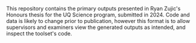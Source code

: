This repository contains the primary outputs presented in Ryan Zujic's Honours thesis for the UQ Science program, submitted in 2024.
Code and data is likely to change prior to publication, however this format is to allow supervisors and examiners view the generated outputs as intended, and inspect the toolset's code.

